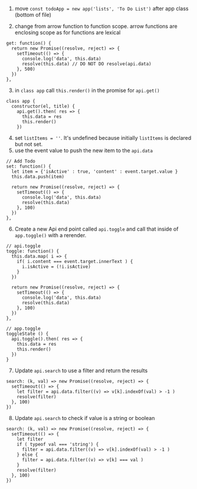 1. move `const todoApp = new app('lists', 'To Do List')` after app class (bottom of file)

2. change from arrow function to function scope. arrow functions are enclosing scope as for functions are lexical
~~~
get: function() {
  return new Promise((resolve, reject) => {
    setTimeout(() => {
      console.log('data', this.data)
      resolve(this.data) // DO NOT DO resolve(api.data)
    }, 500)
  })
},
~~~
3. in `class app` call `this.render()` in the promise for `api.get()`
~~~
class app {
  constructor(el, title) {
    api.get().then( res => {
      this.data = res
      this.render()
    })
~~~
4. set `listItems = ''`. It's undefined because initially `listItems` is declared but not set.
5. use the event value to push the new item to the `api.data`
~~~
// Add Todo
set: function() {
  let item = {'isActive' : true, 'content' : event.target.value }
  this.data.push(item)

  return new Promise((resolve, reject) => {
    setTimeout(() => {
      console.log('data', this.data)
      resolve(this.data)
    }, 100)
  })
},
~~~
6. Create a new Api end point called `api.toggle` and call that inside of `app.toggle()` with a rerender.
~~~
// api.toggle
toggle: function() {
  this.data.map( i => {
    if( i.content === event.target.innerText ) {
      i.isActive = (!i.isActive)
    }
  })

  return new Promise((resolve, reject) => {
    setTimeout(() => {
      console.log('data', this.data)
      resolve(this.data)
    }, 100)
  })
},
~~~
~~~
// app.toggle
toggleState () {
  api.toggle().then( res => {
    this.data = res
    this.render()
  })
}
~~~
7. Update `api.search` to use a filter and return the results
~~~
search: (k, val) => new Promise((resolve, reject) => {
  setTimeout(() => {
    let filter = api.data.filter((v) => v[k].indexOf(val) > -1 )
    resolve(filter)
  }, 100)
})
~~~
8. Update `api.search` to check if value is a string or boolean
~~~
search: (k, val) => new Promise((resolve, reject) => {
  setTimeout(() => {
    let filter
    if ( typeof val === 'string') {
      filter = api.data.filter((v) => v[k].indexOf(val) > -1 )
    } else {
      filter = api.data.filter((v) => v[k] === val )
    }
    resolve(filter)
  }, 100)
})
~~~
